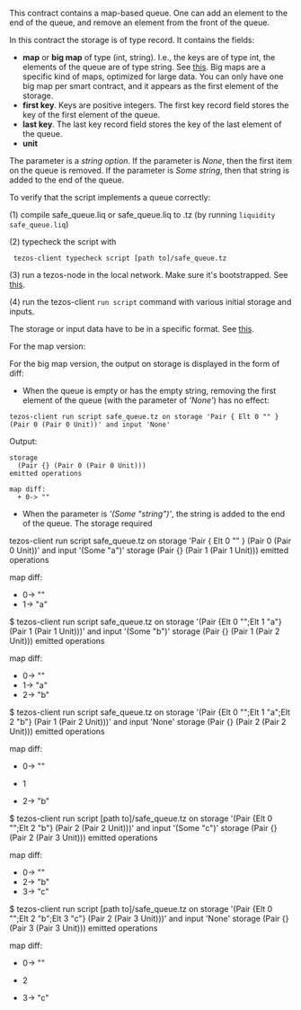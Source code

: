 This contract contains a map-based queue.  One can add an element to the end of the queue, and remove an element from the front of the queue.  

In this contract the storage is of type record.  It contains the fields:  
- **map** or **big map** of type (int, string).  I.e., the keys are of type int, the elements of the queue are of type string.  See [this](http://www.liquidity-lang.org/doc/reference/liquidity.html#operations-on-maps).  Big maps are a specific kind of maps, optimized for large data.  You can only have one big map per smart contract, and it appears as the first element of the storage.
- **first key**.  Keys are positive integers.  The first key record field stores the key of the first element of the queue. 
- **last key**.  The last key record field stores the key of the last element of the queue.
- **unit**

The parameter is a *string option*.  If the parameter is *None*, then the first item on the queue is removed.  If the parameter is *Some string*, then that string is added to the end of the queue.

To verify that the script implements a queue correctly:

(1) compile safe_queue.liq or safe_queue.liq to .tz (by running ```liquidity safe_queue.liq```)

(2) typecheck the script with
~~~~ 
 tezos-client typecheck script [path to]/safe_queue.tz
~~~~
(3) run a tezos-node in the local network.  Make sure it's bootstrapped.  See [this](http://tezos.gitlab.io/mainnet/introduction/howtouse.html#rpc-interface).

(4) run the tezos-client ```run script``` command with various initial storage and inputs.

The storage or input data have to be in a specific format.  See [this](https://github.com/cryptiumlabs/smarter-contracts/blob/master/liquidity/examples/tezos-clients-data-format.md).

For the map version:



For the big map version, the output on storage is displayed in the form of diff:

- When the queue is empty or has the empty string, removing the first element of the queue (with the parameter of *'None'*) has no effect:

```tezos-client run script safe_queue.tz on storage 'Pair { Elt 0 "" } (Pair 0 (Pair 0 Unit))' and input 'None'```

Output:

~~~~
storage
  (Pair {} (Pair 0 (Pair 0 Unit)))
emitted operations
 
map diff:
  + 0-> ""
~~~~

- When the parameter is *'(Some "string")'*, the string is added to the end of the queue.  The storage required

 tezos-client run script safe_queue.tz on storage 'Pair { Elt 0 "" } (Pair 0 (Pair 0 Unit))' and input '(Some "a")'
storage
  (Pair {} (Pair 1 (Pair 1 Unit)))
emitted operations
 
map diff:
  + 0-> ""
  + 1-> "a"

$ tezos-client run script safe_queue.tz on storage '(Pair {Elt 0 "";Elt 1 "a"} (Pair 1 (Pair 1 Unit)))' and input '(Some "b")'
storage
  (Pair {} (Pair 1 (Pair 2 Unit)))
emitted operations
 
map diff:
  + 0-> ""
  + 1-> "a"
  + 2-> "b"

$ tezos-client run script safe_queue.tz on storage '(Pair {Elt 0 "";Elt 1 "a";Elt 2 "b"} (Pair 1 (Pair 2 Unit)))' and input 'None'
storage
  (Pair {} (Pair 2 (Pair 2 Unit)))
emitted operations
 
map diff:
  + 0-> ""
  - 1
  + 2-> "b"

$ tezos-client run script [path to]/safe_queue.tz on storage '(Pair {Elt 0 "";Elt 2 "b"} (Pair 2 (Pair 2 Unit)))' and input '(Some "c")'
storage
  (Pair {} (Pair 2 (Pair 3 Unit)))
emitted operations
 
map diff:
  + 0-> ""
  + 2-> "b"
  + 3-> "c"

$ tezos-client run script [path to]/safe_queue.tz on storage '(Pair {Elt 0 "";Elt 2 "b";Elt 3 "c"} (Pair 2 (Pair 3 Unit)))' and input 'None'
storage
  (Pair {} (Pair 3 (Pair 3 Unit)))
emitted operations
 
map diff:
  + 0-> ""
  - 2
  + 3-> "c"
